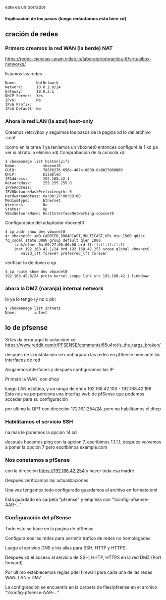 este es un borrador

#### Explicacion de los pasos (luego redactamos esto bien xd)

## cración de redes

### Primero creamos la red WAN (la berde) NAT

https://redes-ciencias-unam.gitlab.io/laboratorio/practica-6/virtualbox-networks/

listamos las redes
```$ vboxmanage list natnets
Name:         NatNetwork
Network:      10.0.2.0/24
Gateway:      10.0.2.1
DHCP Server:  Yes
IPv6:         No
IPv6 Prefix:  
IPv6 Default: No
```

### Ahora la red LAN (la azul) host-only
Creamos /etc/vbox y seguimos los pasos de la pagina xd
lo del archivo .conf

(como en la tarea 1 ya teniamos un vboxnet0 entonces configuré la 1 xd pa ver si al rato la elimino xd)
Comprobacion de la consola xd

```
$ vboxmanage list hostonlyifs
Name:            vboxnet0
GUID:            786f6276-656e-4074-8000-0a0027000000
DHCP:            Disabled
IPAddress:       192.168.42.1
NetworkMask:     255.255.255.0
IPV6Address:     
IPV6NetworkMaskPrefixLength: 0
HardwareAddress: 0a:00:27:00:00:00
MediumType:      Ethernet
Wireless:        No
Status:          Up
VBoxNetworkName: HostInterfaceNetworking-vboxnet0
```
Configuracion del adaptador vboxnet0

```
$ ip addr show dev vboxnet0
4: vboxnet0: <NO-CARRIER,BROADCAST,MULTICAST,UP> mtu 1500 qdisc fq_codel state DOWN group default qlen 1000
    link/ether 0a:00:27:00:00:00 brd ff:ff:ff:ff:ff:ff
    inet 192.168.42.1/24 brd 192.168.42.255 scope global vboxnet0
       valid_lft forever preferred_lft forever
```
verificar lo de down o up
```
$ ip route show dev vboxnet0
192.168.42.0/24 proto kernel scope link src 192.168.42.1 linkdown 
```

### ahora la DMZ (naranja) internal network
io ya lo tengo (y no c pk)
```
$ vboxmanage list intnets
Name:        intnet
```

## lo de pfsense
Si les da error aquí lo solucioné xd 
https://www.reddit.com/r/PFSENSE/comments/65u4ro/is_the_targz_broken/

después de la instalación se confiuguran las redes en pfSense mediante las interfaces de red

Asiganmos interfaces y después configuramos las IP

Primero la WAN, con dhcp

luego LAN estática, y un rango de dhcp 192.168.42.100 - 192.168.42.199
Esto nos va porporciona una interfaz web de pfSense que podemos acceder para su configuración

por ultimo la OPT con dirección 172.16.1.254/24. pero no habilitamos el dhcp

### Habilitamos el servicio SSH

na mas le ponemos la opcion 14 xd

después hacemos ping con la opcion 7, escribimos 1.1.1.1, después volvemos a poner la opción 7 pero escribimos example.com

### Nos conetamos a pfSense 

con la dirección  https://192.168.42.254 y hacer toda esa madre

Después verificamos las actualizaciones

Una vez tengamos todo configurado guardamos el archivo en formato xml

Está guardado en carpeta "pfsense" y empieza con "1config-pfsense-AAR-..."

### Configuración del pfSense

Todo esto se hace en la pagina de pfSense 

Configuramos las redes para permitir tráfico de redes no homologadas

Luego el serivico DNS y los alias para SSH, HTTP y HTTPS.

Después xd el acceso al servicio de SSH, HHTP, HTTPS en la red DMZ (Port forward)

Por ultimo establecemos reglas pdel firewall para cada una de las redes WAN, LAN y DMZ

La configuración se encuentra en la carpeta de files/pfsense en el archivo "2config-pfsense-AAR-..."
